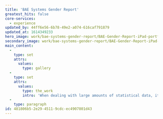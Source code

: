```yaml
---
title: 'BAE Systems Gender Report'
greatest_hits: false
core-services:
  - experience
updated_by: 44ff6e56-6b78-49e2-a074-616caf791879
updated_at: 1614349233
hero_image: work/bae-systems-gender-report/BAE-Gender-Report-iPad-portfolio.jpg
secondary_image: work/bae-systems-gender-report/BAE-Gender-Report-iPad-portfolio.jpg
main_content:
  -
    type: set
    attrs:
      values:
        type: gallery
  -
    type: set
    attrs:
      values:
        type: the_work
        intro: 'When dealing with large amounts of statistical data, it is important to present information in a way that people can break down easily. The BAE Gender Report required us to translate heavy streams of data via creative infographics, charts and tables, all designed with the aim of helping audiences to easily interpret the relevant information. The report’s infographics and charts retain BAE Systems’ branding, resulting in a consistent, engaging outcome which continuously highlights the value that BAE Systems places on equal opportunities.'
  -
    type: paragraph
id: 481806b5-2e29-4511-9cdc-ec4907801d43
---
```

